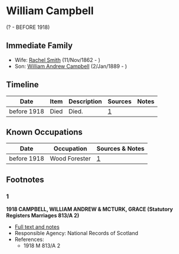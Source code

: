 ﻿---
layout: person
subject_key: i70442784
permalink: /people/i70442784
---

# William Campbell
(? - BEFORE 1918)

## Immediate Family

* Wife: [Rachel Smith](./@58377523@-rachel-smith-b1862-11-11-d.md) (11/Nov/1862 - )
* Son: [William Andrew Campbell](./@4716977@-william-andrew-campbell-b1889-1-2-d.md) (2/Jan/1889 - )

## Timeline

Date | Item | Description | Sources | Notes
---|---|---|---|---
before 1918 | Died | Died. | [1](#1) | 

## Known Occupations

Date | Occupation | Sources & Notes
---|---|---
before 1918 | Wood Forester | [1](#1)

## Footnotes

### 1

**1918 CAMPBELL, WILLIAM ANDREW & MCTURK, GRACE (Statutory Registers Marriages 813/A 2)**

* [Full text and notes](../sources/@61071920@-1918-campbell,-william-andrew-&-mcturk,-grace-statutory-registers-marriages-813-a-2-.md)
* Responsible Agency: National Records of Scotland
* References: 
  * 1918 M 813/A 2

